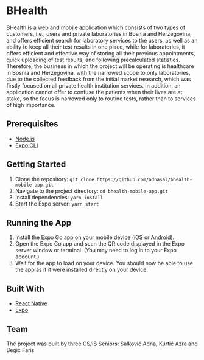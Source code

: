 # BHealth

BHealth is a web and mobile application which consists of two types of customers, i.e., users and private laboratories in Bosnia and Herzegovina, and offers efficient search for laboratory services to the users, as well as an ability to keep all their test results in one place, while for laboratories, it offers efficient and effective way of storing all their previous appointments, quick uploading of test results, and following precalculated statistics. Therefore, the business in which the project will be operating is healthcare in Bosnia and Herzegovina, with the narrowed scope to only laboratories, due to the collected feedback from the initial market research, which was firstly focused on all private health institution services. In addition, an application cannot offer to confuse the patients when their lives are at stake, so the focus is narrowed only to routine tests, rather than to services of high importance. 

## Prerequisites

- [Node.js](https://nodejs.org/)
- [Expo CLI](https://docs.expo.io/workflow/expo-cli/)

## Getting Started

1. Clone the repository: `git clone https://github.com/adnasal/bhealth-mobile-app.git`
2. Navigate to the project directory: `cd bhealth-mobile-app.git`
3. Install dependencies: `yarn install`
4. Start the Expo server: `yarn start`

## Running the App

1. Install the Expo Go app on your mobile device ([iOS](https://itunes.apple.com/app/apple-store/id982107779) or [Android](https://play.google.com/store/apps/details?id=host.exp.exponent&referrer=www)).
2. Open the Expo Go app and scan the QR code displayed in the Expo server window or terminal. (You may need to log in to your Expo account.)
3. Wait for the app to load on your device. You should now be able to use the app as if it were installed directly on your device.

## Built With

- [React Native](https://reactnative.dev/)
- [Expo](https://expo.io/)

## Team

The project was built by three CS/IS Seniors: Salković Adna, Kurtić Azra and Begić Faris

